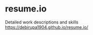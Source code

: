 # resume.io
Detailed work descriptions and skills
https://debirupa1904.github.io/resume.io/










